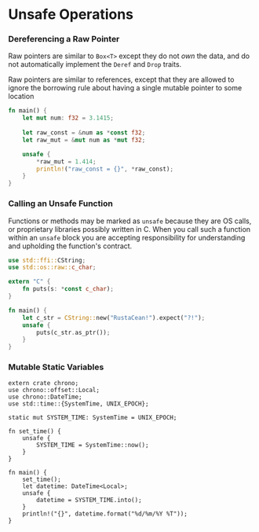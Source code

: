 # Unsafe Operations

### Dereferencing a Raw Pointer

Raw pointers are similar to `Box<T>` except they do not _own_ the data, and
do not automatically implement the `Deref` and `Drop` traits.

Raw pointers are similar to references, except that they are allowed to ignore
the borrowing rule about having a single mutable pointer to some location

```rust
fn main() {
    let mut num: f32 = 3.1415;
 
    let raw_const = &num as *const f32;
    let raw_mut = &mut num as *mut f32;

    unsafe {
        *raw_mut = 1.414;
        println!("raw_const = {}", *raw_const);
    }
}
```

### Calling an Unsafe Function

Functions or methods may be marked as `unsafe` because they are OS calls,
or proprietary libraries possibly written in C. When you call such a function
within an `unsafe` block you are accepting responsibility for understanding
and upholding the function's contract.

```rust
use std::ffi::CString;
use std::os::raw::c_char;

extern "C" {
    fn puts(s: *const c_char);
}

fn main() {
    let c_str = CString::new("RustaCean!").expect("?!");
    unsafe {
        puts(c_str.as_ptr());
    }
}
```

### Mutable Static Variables

```rustc
extern crate chrono;
use chrono::offset::Local;
use chrono::DateTime;
use std::time::{SystemTime, UNIX_EPOCH};

static mut SYSTEM_TIME: SystemTime = UNIX_EPOCH;

fn set_time() {
    unsafe {
        SYSTEM_TIME = SystemTime::now();
    }
}

fn main() {
    set_time();
    let datetime: DateTime<Local>;
    unsafe {
        datetime = SYSTEM_TIME.into();
    }
    println!("{}", datetime.format("%d/%m/%Y %T"));
}
```
